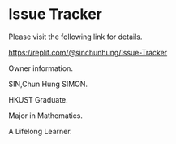 # Issue Tracker

Please visit the following link for details.

https://replit.com/@sinchunhung/Issue-Tracker

Owner information.

SIN,Chun Hung SIMON. 

HKUST Graduate. 

Major in Mathematics.

A Lifelong Learner.
